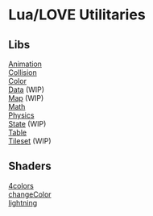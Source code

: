 # Lua/LOVE Utilitaries

## Libs
[Animation](libs/animation.lua) <br>
[Collision](libs/collision.lua) <br>
[Color](libs/color.lua) <br>
[Data](libs/data.lua) (WIP) <br>
[Map](libs/map.lua) (WIP) <br>
[Math](libs/math.lua) <br>
[Physics](libs/physics.lua) <br>
[State](libs/state.lua) (WIP) <br>
[Table](libs/table.lua) <br>
[Tileset](libs/tileset.lua) (WIP)

## Shaders
[4colors](shaders/4colors.glsl) <br>
[changeColor](shaders/changeColor.glsl) <br>
[lightning](shaders/lightning.glsl)